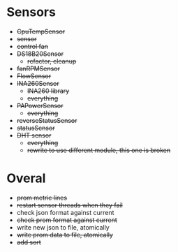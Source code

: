 # Sensors
* ~~CpuTempSensor~~
 * ~~sensor~~
 * ~~control fan~~
* ~~DS18B20Sensor~~
  * ~~refactor, cleanup~~
* ~~fanRPMSensor~~
* ~~FlowSensor~~
* ~~INA260Sensor~~
  * ~~INA260 library~~
  * ~~everything~~
* ~~PAPowerSensor~~
  * ~~everything~~
* ~~reverseStatusSensor~~
* ~~statusSensor~~
* ~~DHT sensor~~
  * ~~everything~~
  * ~~rewrite to use different module, this one is broken~~

# Overal
* ~~prom metric lines~~
* ~~restart sensor threads when they fail~~
* check json format against current
* ~~check prom format against current~~
* write new json to file, atomically
* ~~write prom data to file, atomically~~
* ~~add sort~~